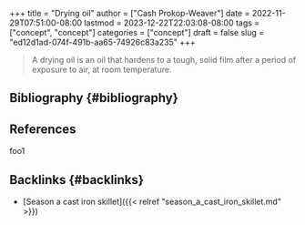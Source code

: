 +++
title = "Drying oil"
author = ["Cash Prokop-Weaver"]
date = 2022-11-29T07:51:00-08:00
lastmod = 2023-12-22T22:03:08-08:00
tags = ["concept", "concept"]
categories = ["concept"]
draft = false
slug = "ed12d1ad-074f-491b-aa65-74926c83a235"
+++

> A drying oil is an oil that hardens to a tough, solid film after a period of exposure to air, at room temperature.


## Bibliography {#bibliography}

## References

<style>.csl-entry{text-indent: -1.5em; margin-left: 1.5em;}</style><div class="csl-bib-body">
</div>

foo1


## Backlinks {#backlinks}

-   [Season a cast iron skillet]({{< relref "season_a_cast_iron_skillet.md" >}})

